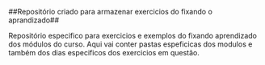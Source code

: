 ##Repositório criado para armazenar exercicios do fixando o aprandizado##

Repositório especifico para exercicios e exemplos do fixando aprendizado dos módulos do curso.
Aqui vai conter pastas espeficicas dos modulos e também dos dias especificos dos exercicios em questão.
